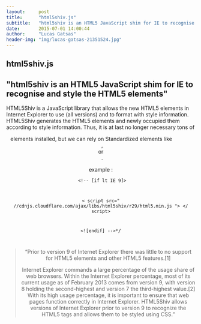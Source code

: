 ```yaml
---
layout:     post
title:      "html5shiv.js"
subtitle:   "html5shiv is an HTML5 JavaScript shim for IE to recognise and style the HTML5 elements"
date:       2015-07-01 14:00:44
author:     "Lucas Gatsas"
header-img: "img/lucas-gatsas-21351524.jpg"
---
```

<h2 class="section-heading">html5shiv.js</h2>
<h2 class="section-heading">"html5shiv is an HTML5 JavaScript shim for IE to recognise and style the HTML5 elements"</h2>

HTML5Shiv is a JavaScript library that allows the new HTML5 elements in Internet Explorer to use (all versions) and to format with style information.
HTML5Shiv generates the HTML5 elements and newly occupied them according to style information.
Thus, it is at last no longer necessary tons of <code> <div> </code> elements installed, but we can rely on Standardized elements like <code> <header> </code>,  <code>  <article> </code> or <code> <nav> </code>.



example : 



<code> <!-- [if lt IE 9]>

< script src=" //cdnjs.cloudflare.com/ajax/libs/html5shiv/r29/html5.min.js "> </ script>

<![endif] -->*/

</code>




<blockquote>
“Prior to version 9 of Internet Explorer there was little to no support for HTML5 elements and other HTML5 features.[1]

Internet Explorer commands a large percentage of the usage share of web browsers. Within the Internet Explorer percentage, most of its current usage as of February 2013 comes from version 9, with version 8 holding the second-highest and version 7 the third-highest value.[2] With its high usage percentage, it is important to ensure that web pages function correctly in Internet Explorer. HTML5Shiv allows versions of Internet Explorer prior to version 9 to recognize the HTML5 tags and allows them to be styled using CSS.” 
</blockquote>

